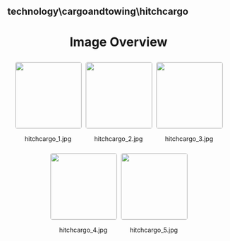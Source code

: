## technology\cargoandtowing\hitchcargo


<style>
    .image-gallery {
        display: flex;
        flex-wrap: wrap;
        gap: 10px;
        justify-content: center;
        padding: 10px;
    }
    .image-gallery img {
        width: 150px;
        height: auto;
        border: 1px solid #ddd;
        border-radius: 5px;
    }
    .image-gallery div {
        flex: 1 1 calc(33.333% - 20px); /* Three images per row on large screens */
        max-width: 150px;
        text-align: center;
    }
    @media (max-width: 768px) {
        .image-gallery div {
            flex: 1 1 calc(50% - 20px); /* Two images per row on medium screens */
        }
    }
    @media (max-width: 480px) {
        .image-gallery div {
            flex: 1 1 100%; /* One image per row on small screens */
        }
    }
</style>
<h1 style ="text-align: center;"> Image Overview </h1> <div class="image-gallery">
<div>
<img src="https://media.evkx.net/multimedia/technology/cargoandtowing/hitchcargo/hitchcargo_1_st.jpg">
<p>hitchcargo_1.jpg</p>
</div>
<div>
<img src="https://media.evkx.net/multimedia/technology/cargoandtowing/hitchcargo/hitchcargo_2_st.jpg">
<p>hitchcargo_2.jpg</p>
</div>
<div>
<img src="https://media.evkx.net/multimedia/technology/cargoandtowing/hitchcargo/hitchcargo_3_st.jpg">
<p>hitchcargo_3.jpg</p>
</div>
<div>
<img src="https://media.evkx.net/multimedia/technology/cargoandtowing/hitchcargo/hitchcargo_4_st.jpg">
<p>hitchcargo_4.jpg</p>
</div>
<div>
<img src="https://media.evkx.net/multimedia/technology/cargoandtowing/hitchcargo/hitchcargo_5_st.jpg">
<p>hitchcargo_5.jpg</p>
</div>
</div>
